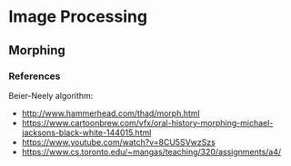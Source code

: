 # Image Processing

## Morphing

### References

Beier-Neely algorithm:

- http://www.hammerhead.com/thad/morph.html
- https://www.cartoonbrew.com/vfx/oral-history-morphing-michael-jacksons-black-white-144015.html
- https://www.youtube.com/watch?v=8CU5SVwzSzs
- https://www.cs.toronto.edu/~mangas/teaching/320/assignments/a4/

